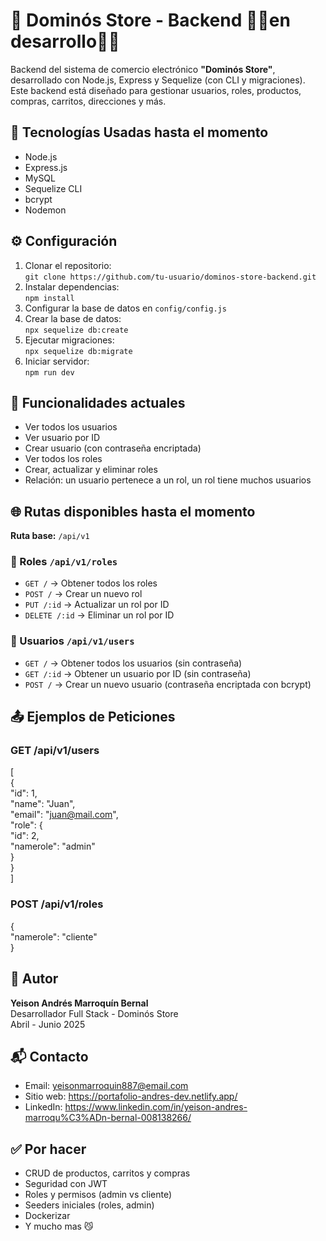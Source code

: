 # 🛒 Dominós Store - Backend 👨‍💻en desarrollo👨‍💻

Backend del sistema de comercio electrónico **"Dominós Store"**, desarrollado con Node.js, Express y Sequelize (con CLI y migraciones). Este backend está diseñado para gestionar usuarios, roles, productos, compras, carritos, direcciones y más.

## 🚀 Tecnologías Usadas hasta el momento

- Node.js
- Express.js
- MySQL
- Sequelize CLI
- bcrypt
- Nodemon

## ⚙️ Configuración

1. Clonar el repositorio:  
   `git clone https://github.com/tu-usuario/dominos-store-backend.git`  
2. Instalar dependencias:  
   `npm install`  
3. Configurar la base de datos en `config/config.js`  
4. Crear la base de datos:  
   `npx sequelize db:create`  
5. Ejecutar migraciones:  
   `npx sequelize db:migrate`  
6. Iniciar servidor:  
   `npm run dev`

## 📌 Funcionalidades actuales

- Ver todos los usuarios  
- Ver usuario por ID  
- Crear usuario (con contraseña encriptada)  
- Ver todos los roles  
- Crear, actualizar y eliminar roles  
- Relación: un usuario pertenece a un rol, un rol tiene muchos usuarios  

## 🌐 Rutas disponibles hasta el momento

**Ruta base:** `/api/v1`

### 📁 Roles `/api/v1/roles`
- `GET /` → Obtener todos los roles  
- `POST /` → Crear un nuevo rol  
- `PUT /:id` → Actualizar un rol por ID  
- `DELETE /:id` → Eliminar un rol por ID  

### 👤 Usuarios `/api/v1/users`
- `GET /` → Obtener todos los usuarios (sin contraseña)  
- `GET /:id` → Obtener un usuario por ID (sin contraseña)  
- `POST /` → Crear un nuevo usuario (contraseña encriptada con bcrypt)  

## 📤 Ejemplos de Peticiones

### GET /api/v1/users

[  
  {  
    "id": 1,  
    "name": "Juan",  
    "email": "juan@mail.com",  
    "role": {  
      "id": 2,  
      "namerole": "admin"  
    }  
  }  
]

### POST /api/v1/roles

{  
  "namerole": "cliente"  
}

## 🧠 Autor

**Yeison Andrés Marroquín Bernal**  
Desarrollador Full Stack - Dominós Store  
Abril - Junio 2025

## 📬 Contacto

- Email: yeisonmarroquin887@email.com  
- Sitio web: https://portafolio-andres-dev.netlify.app/
- LinkedIn: https://www.linkedin.com/in/yeison-andres-marroqu%C3%ADn-bernal-008138266/

## ✅ Por hacer

- CRUD de productos, carritos y compras  
- Seguridad con JWT  
- Roles y permisos (admin vs cliente)  
- Seeders iniciales (roles, admin)  
- Dockerizar
- Y mucho mas 😼
